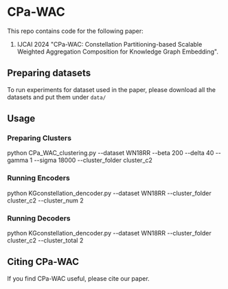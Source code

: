 # CPa-WAC
This repo contains code for the following paper:
1. IJCAI 2024 "CPa-WAC: Constellation Partitioning-based Scalable Weighted Aggregation Composition for Knowledge Graph Embedding".

## Preparing datasets
To run experiments for dataset used in the paper, please download all the datasets and put them under `data/`


## Usage

### Preparing Clusters
python CPa_WAC_clustering.py --dataset WN18RR --beta 200 --delta 40 --gamma 1 --sigma 18000 --cluster_folder cluster_c2


### Running Encoders 
python KGconstellation_dencoder.py --dataset WN18RR --cluster_folder cluster_c2  --cluster_num 2 



### Running Decoders
python KGconstellation_dencoder.py --dataset WN18RR --cluster_folder cluster_c2  --cluster_total 2 


## Citing CPa-WAC

If you find CPa-WAC useful, please cite our paper.
